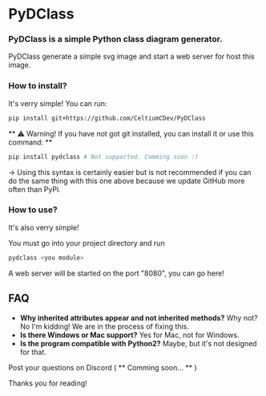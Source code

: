 # PyDClass
###  PyDClass is a simple Python class diagram generator.

PyDClass generate a simple svg image and start a web server for host this image.

### How to install?
It's verry simple! You can run:
```bash
pip install git+https://github.com/CeltiumCDev/PyDClass
```
 ** ⚠️ Warning! If you have not got git installed, you can install it or use this command: **
```bash
pip install pydclass # Not supported. Comming soon :)
```
-> Using this syntax is certainly easier but is not recommended if you can do the same thing with this one above because we update GitHub more often than PyPi.

### How to use?
It's also verry simple!

You must go into your project directory and run
```bash
pydclass <you module>
```
A web server will be started on the port "8080", you can go here!

## FAQ

* **Why inherited attributes appear and not inherited methods?** Why not? No I'm kidding! We are in the process of fixing this.
* **Is there Windows or Mac support?** Yes for Mac, not for Windows.
* **Is the program compatible with Python2?** Maybe, but it's not designed for that.

Post your questions on Discord ( ** Comming soon... ** )

Thanks you for reading!


